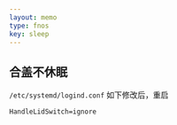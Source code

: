 ```yaml
---
layout: memo
type: fnos
key: sleep
---
```


## 合盖不休眠

`/etc/systemd/logind.conf` 如下修改后，重启

```
HandleLidSwitch=ignore
```
